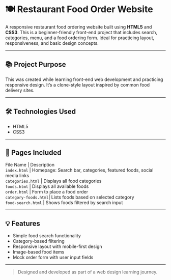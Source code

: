 # 🍽️ Restaurant Food Order Website

A responsive restaurant food ordering website built using **HTML5** and **CSS3**. This is a beginner-friendly front-end project that includes search, categories, menu, and a food ordering form. Ideal for practicing layout, responsiveness, and basic design concepts.

---

## 📚 Project Purpose

This was created while learning front-end web development and practicing responsive design. It’s a clone-style layout inspired by common food delivery sites.

---

## 🛠️ Technologies Used

- HTML5  
- CSS3

---

## 📄 Pages Included

 File Name            | Description                                                              
 `index.html`         | Homepage: Search bar, categories, featured foods, social media links    
 `categories.html`    | Displays all food categories                                             
 `foods.html`         | Displays all available foods                                            
 `order.html`         | Form to place a food order                                               
 `category-foods.html`| Lists foods based on selected category                                   
 `food-search.html`   | Shows foods filtered by search input                                     

---

## 💡 Features

- Simple food search functionality  
- Category-based filtering  
- Responsive layout with mobile-first design  
- Image-based food items  
- Mock order form with user input fields   

---

> Designed and developed as part of a web design learning journey.
